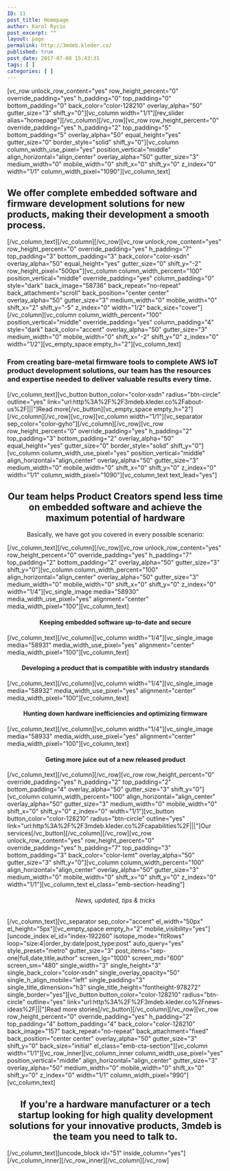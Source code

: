 ```yaml
---
ID: 11
post_title: Homepage
author: Karol Rycio
post_excerpt: ""
layout: page
permalink: http://3mdeb.kleder.co/
published: true
post_date: 2017-07-08 15:43:31
tags: [ ]
categories: [ ]
---
```

[vc_row unlock_row_content="yes" row_height_percent="0" override_padding="yes" h_padding="0" top_padding="0" bottom_padding="0" back_color="color-128210" overlay_alpha="50" gutter_size="3" shift_y="0"][vc_column width="1/1"][rev_slider alias="homepage"][/vc_column][/vc_row][vc_row row_height_percent="0" override_padding="yes" h_padding="2" top_padding="5" bottom_padding="5" overlay_alpha="50" equal_height="yes" gutter_size="0" border_style="solid" shift_y="0"][vc_column column_width_use_pixel="yes" position_vertical="middle" align_horizontal="align_center" overlay_alpha="50" gutter_size="3" medium_width="0" mobile_width="0" shift_x="0" shift_y="0" z_index="0" width="1/1" column_width_pixel="1090"][vc_column_text]
<h2>We offer complete embedded software and firmware development solutions for new products, making their development a smooth process.</h2>
[/vc_column_text][/vc_column][/vc_row][vc_row unlock_row_content="yes" row_height_percent="0" override_padding="yes" h_padding="7" top_padding="3" bottom_padding="3" back_color="color-xsdn" overlay_alpha="50" equal_height="yes" gutter_size="0" shift_y="-2" row_height_pixel="500px"][vc_column column_width_percent="100" position_vertical="middle" override_padding="yes" column_padding="0" style="dark" back_image="58736" back_repeat="no-repeat" back_attachment="scroll" back_position="center center" overlay_alpha="50" gutter_size="3" medium_width="0" mobile_width="0" shift_x="2" shift_y="-5" z_index="0" width="1/2" back_size="cover"][/vc_column][vc_column column_width_percent="100" position_vertical="middle" override_padding="yes" column_padding="4" style="dark" back_color="accent" overlay_alpha="50" gutter_size="3" medium_width="0" mobile_width="0" shift_x="-2" shift_y="0" z_index="0" width="1/2"][vc_empty_space empty_h="2"][vc_column_text]
<h3>From creating bare-metal firmware tools to complete AWS IoT product development solutions, our team has the resources and expertise needed to deliver valuable results every time.</h3>
[/vc_column_text][vc_button button_color="color-xsdn" radius="btn-circle" outline="yes" link="url:http%3A%2F%2F3mdeb.kleder.co%2Fabout-us%2F|||"]Read more[/vc_button][vc_empty_space empty_h="2"][/vc_column][/vc_row][vc_row][vc_column width="1/1"][vc_separator sep_color="color-gyho"][/vc_column][/vc_row][vc_row row_height_percent="0" override_padding="yes" h_padding="2" top_padding="3" bottom_padding="2" overlay_alpha="50" equal_height="yes" gutter_size="0" border_style="solid" shift_y="0"][vc_column column_width_use_pixel="yes" position_vertical="middle" align_horizontal="align_center" overlay_alpha="50" gutter_size="3" medium_width="0" mobile_width="0" shift_x="0" shift_y="0" z_index="0" width="1/1" column_width_pixel="1090"][vc_column_text text_lead="yes"]
<h2 style="text-align: center">Our team helps Product Creators spend less time on embedded software and achieve the maximum potential of hardware</h2>
<p style="text-align: center">
  Basically, we have got you covered in every possible scenario:

[/vc_column_text][/vc_column][/vc_row][vc_row unlock_row_content="yes" row_height_percent="0" override_padding="yes" h_padding="7" top_padding="2" bottom_padding="2" overlay_alpha="50" gutter_size="3" shift_y="0"][vc_column column_width_percent="100" align_horizontal="align_center" overlay_alpha="50" gutter_size="3" medium_width="0" mobile_width="0" shift_x="0" shift_y="0" z_index="0" width="1/4"][vc_single_image media="58930" media_width_use_pixel="yes" alignment="center" media_width_pixel="100"][vc_column_text]
<h4 style="text-align: center">Keeping embedded software up-to-date and secure</h4>
[/vc_column_text][/vc_column][vc_column width="1/4"][vc_single_image media="58931" media_width_use_pixel="yes" alignment="center" media_width_pixel="100"][vc_column_text]
<h4 style="text-align: center">Developing a product that is compatible with industry standards</h4>
[/vc_column_text][/vc_column][vc_column width="1/4"][vc_single_image media="58932" media_width_use_pixel="yes" alignment="center" media_width_pixel="100"][vc_column_text]
<h4 style="text-align: center">Hunting down hardware inefficiencies and optimizing firmware</h4>
[/vc_column_text][/vc_column][vc_column width="1/4"][vc_single_image media="58933" media_width_use_pixel="yes" alignment="center" media_width_pixel="100"][vc_column_text]
<h4 style="text-align: center">Geting more juice out of a new released product</h4>
[/vc_column_text][/vc_column][/vc_row][vc_row row_height_percent="0" override_padding="yes" h_padding="2" top_padding="2" bottom_padding="4" overlay_alpha="50" gutter_size="3" shift_y="0"][vc_column column_width_percent="100" align_horizontal="align_center" overlay_alpha="50" gutter_size="3" medium_width="0" mobile_width="0" shift_x="0" shift_y="0" z_index="0" width="1/1"][vc_button button_color="color-128210" radius="btn-circle" outline="yes" link="url:http%3A%2F%2F3mdeb.kleder.co%2Fcapabilities%2F|||"]Our services[/vc_button][/vc_column][/vc_row][vc_row unlock_row_content="yes" row_height_percent="0" override_padding="yes" h_padding="7" top_padding="3" bottom_padding="3" back_color="color-lxmt" overlay_alpha="50" gutter_size="3" shift_y="0"][vc_column column_width_percent="100" align_horizontal="align_center" overlay_alpha="50" gutter_size="3" medium_width="0" mobile_width="0" shift_x="0" shift_y="0" z_index="0" width="1/1"][vc_column_text el_class="emb-section-heading"]
<h6 style="text-align: center">
  News, updated, tips &amp; tricks</h6>
[/vc_column_text][vc_separator sep_color="accent" el_width="50px" el_height="5px"][vc_empty_space empty_h="2" mobile_visibility="yes"][uncode_index el_id="index-192260" isotope_mode="fitRows" loop="size:4|order_by:date|post_type:post" auto_query="yes" style_preset="metro" gutter_size="3" post_items="sep-one|full,date,title,author" screen_lg="1000" screen_md="600" screen_sm="480" single_width="3" single_height="3" single_back_color="color-xsdn" single_overlay_opacity="50" single_h_align_mobile="left" single_padding="3" single_title_dimension="h3" single_title_height="fontheight-978272" single_border="yes"][vc_button button_color="color-128210" radius="btn-circle" outline="yes" link="url:http%3A%2F%2F3mdeb.kleder.co%2Fnews-ideas%2F|||"]Read more stories[/vc_button][/vc_column][/vc_row][vc_row row_height_percent="0" override_padding="yes" h_padding="2" top_padding="4" bottom_padding="4" back_color="color-128210" back_image="157" back_repeat="no-repeat" back_attachment="fixed" back_position="center center" overlay_alpha="50" gutter_size="3" shift_y="0" back_size="initial" el_class="emb-cta-section"][vc_column width="1/1"][vc_row_inner][vc_column_inner column_width_use_pixel="yes" position_vertical="middle" align_horizontal="align_center" gutter_size="3" overlay_alpha="50" medium_width="0" mobile_width="0" shift_x="0" shift_y="0" z_index="0" width="1/1" column_width_pixel="990"][vc_column_text]<h2 style="text-align: center">If you're a hardware manufacturer or a tech startup looking for high quality development solutions for your innovative products, 3mdeb is the team you need to talk to.</h2>
[/vc_column_text][uncode_block id="51" inside_column="yes"][/vc_column_inner][/vc_row_inner][/vc_column][/vc_row]